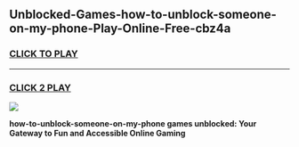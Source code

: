 
## Unblocked-Games-how-to-unblock-someone-on-my-phone-Play-Online-Free-cbz4a
<h3>
<a href="https://premium76.site?title=how-to-unblock-someone-on-my-phone&ref=26A">CLICK TO PLAY</a></h3>
<hr>

<h3>
<a href="https://premium76.site?title=how-to-unblock-someone-on-my-phone&ref=26A">CLICK 2 PLAY</a>
  
</h3>

<a href="https://premium76.site?title=how-to-unblock-someone-on-my-phone&ref=26A"><img src="https://clearcache.store/games.png"></a>


**how-to-unblock-someone-on-my-phone games unblocked: Your Gateway to Fun and Accessible Online Gaming**
